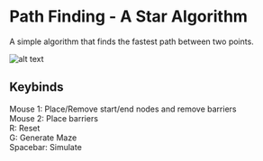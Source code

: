 <!-- HEADER -->
# Path Finding - A Star Algorithm
A simple algorithm that finds the fastest path between two points.

![alt text](https://i.imgur.com/NYg3Ic9.png "Preview image")

<!-- KEYBINDS -->
## Keybinds
Mouse 1: Place/Remove start/end nodes and remove barriers<br/>
Mouse 2: Place barriers<br/>
R: Reset<br/>
G: Generate Maze<br/>
Spacebar: Simulate